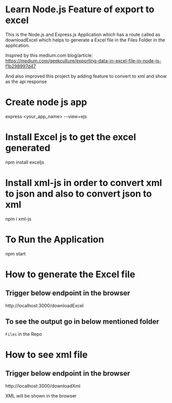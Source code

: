# Learn Node.js Feature of export to excel

This is the Node.js and Express.js Application which has a route called as downloadExcel which helps to generate a Excel file in the Files Folder in the application.

Inspired by this medium.com blog/article:
https://medium.com/geekculture/exporting-data-in-excel-file-in-node-js-f1b298997d47

And also improved this project by adding feature to convert to xml and show as the api response

# Create node js app

express <your_app_name> --view=ejs

# Install Excel js to get the excel generated

npm install exceljs

# Install xml-js in order to convert xml to json and also to convert json to xml

npm i xml-js

# To Run the Application

npm start

# How to generate the Excel file

## Trigger below endpoint in the browser

http://localhost:3000/downloadExcel

## To see the output go in below mentioned folder

`Files` in the Repo

# How to see xml file

## Trigger below endpoint in the browser

http://localhost:3000/downloadXml

XML will be shown in the browser

